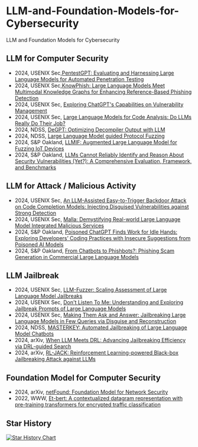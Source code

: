 # LLM-and-Foundation-Models-for-Cybersecurity
LLM and Foundation Models for Cybersecurity

## LLM for Computer Security

* 2024, USENIX Sec,[PentestGPT: Evaluating and Harnessing Large Language Models for Automated Penetration Testing](https://www.usenix.org/system/files/usenixsecurity24-deng.pdf)
* 2024, USENIX Sec,[KnowPhish: Large Language Models Meet Multimodal Knowledge Graphs for Enhancing Reference-Based Phishing Detection](https://www.usenix.org/system/files/usenixsecurity24-li-yuexin.pdf)
* 2024, USENIX Sec, [Exploring ChatGPT's Capabilities on Vulnerability Management](https://www.usenix.org/system/files/usenixsecurity24-liu-peiyu.pdf)
* 2024, USENIX Sec, [Large Language Models for Code Analysis: Do LLMs Really Do Their Job?](https://www.usenix.org/system/files/usenixsecurity24-fang.pdf)
* 2024, NDSS, [DeGPT: Optimizing Decompiler Output with LLM](https://www.ndss-symposium.org/wp-content/uploads/2024-401-paper.pdf)
* 2024, NDSS, [Large Language Model guided Protocol Fuzzing](https://www.ndss-symposium.org/wp-content/uploads/2024-556-paper.pdf)
* 2024, S&P Oakland, [LLMIF: Augmented Large Language Model for Fuzzing IoT Devices](https://www.computer.org/csdl/proceedings-article/sp/2024/313000a196/1WPcYnhN15u)
* 2024, S&P Oakland, [LLMs Cannot Reliably Identify and Reason About Security Vulnerabilities (Yet?): A Comprehensive Evaluation, Framework, and Benchmarks](https://arxiv.org/pdf/2312.12575)

## LLM for Attack / Malicious Activity
* 2024, USENIX Sec, [An LLM-Assisted Easy-to-Trigger Backdoor Attack on Code Completion Models: Injecting Disguised Vulnerabilities against Strong Detection](https://www.usenix.org/system/files/usenixsecurity24-yan.pdf)
* 2024, USENIX Sec, [Malla: Demystifying Real-world Large Language Model Integrated Malicious Services](https://www.usenix.org/system/files/usenixsecurity24-lin-zilong.pdf)
* 2024, S&P Oakland, [Poisoned ChatGPT Finds Work for Idle Hands: Exploring Developers’ Coding Practices with Insecure Suggestions from Poisoned AI Models](https://arxiv.org/pdf/2312.06227)
* 2024, S&P Oakland, [From Chatbots to Phishbots?: Phishing Scam Generation in Commercial Large Language Models](https://arxiv.org/pdf/2310.19181)

## LLM Jailbreak
* 2024, USENIX Sec, [LLM-Fuzzer: Scaling Assessment of Large Language Model Jailbreaks](https://www.usenix.org/system/files/usenixsecurity24-yu-jiahao.pdf)
* 2024, USENIX Sec, [Don't Listen To Me: Understanding and Exploring Jailbreak Prompts of Large Language Models](https://www.usenix.org/system/files/usenixsecurity24-yu-zhiyuan.pdf)
* 2024, USENIX Sec, [Making Them Ask and Answer: Jailbreaking Large Language Models in Few Queries via Disguise and Reconstruction](https://www.usenix.org/system/files/usenixsecurity24-liu-tong.pdf)
* 2024, NDSS, [MASTERKEY: Automated Jailbreaking of Large Language Model Chatbots](https://www.ndss-symposium.org/wp-content/uploads/2024-188-paper.pdf)
* 2024, arXiv, [When LLM Meets DRL: Advancing Jailbreaking Efficiency via DRL-guided Search](https://arxiv.org/pdf/2406.08705)
* 2024, arXiv, [RL-JACK: Reinforcement Learning-powered Black-box Jailbreaking Attack against LLMs](https://arxiv.org/pdf/2406.08725)


## Foundation Model for Computer Security
* 2024, arXiv, [netFound: Foundation Model for Network Security](https://arxiv.org/pdf/2310.17025)
* 2022, WWW, [Et-bert: A contextualized datagram representation with pre-training transformers for encrypted traffic classification](https://arxiv.org/pdf/2202.06335)


## Star History

[![Star History Chart](https://api.star-history.com/svg?repos=akafengfeng/LLM-and-Foundation-Models-for-Cybersecurity&type=Date)](https://star-history.com/#akafengfeng/LLM-and-Foundation-Models-for-Cybersecurity&Date)

